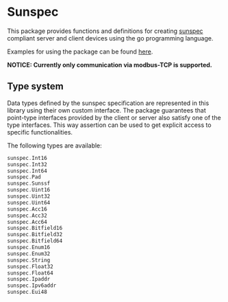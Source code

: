 # Sunspec

This package provides functions and definitions for creating [sunspec](https://sunspec.org/) compliant server and client devices using the go programming language.

Examples for using the package can be found [here](https://github.com/TRICERA-energy/sunspec/tree/master/examples).

**NOTICE: Currently only communication via modbus-TCP is supported.**

## Type system

Data types defined by the sunspec specification are represented in this library using their own custom interface. The package guarantees that point-type interfaces provided by the client or server also satisfy one of the type interfaces. This way assertion can be used to get explicit access to specific functionalities. 

The following types are available:

```go
sunspec.Int16
sunspec.Int32
sunspec.Int64
sunspec.Pad
sunspec.Sunssf
sunspec.Uint16
sunspec.Uint32
sunspec.Uint64
sunspec.Acc16
sunspec.Acc32
sunspec.Acc64
sunspec.Bitfield16
sunspec.Bitfield32
sunspec.Bitfield64
sunspec.Enum16
sunspec.Enum32
sunspec.String
sunspec.Float32
sunspec.Float64
sunspec.Ipaddr
sunspec.Ipv6addr
sunspec.Eui48
```